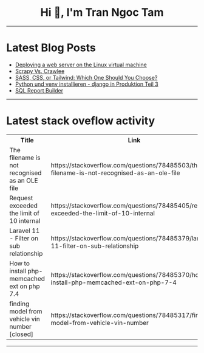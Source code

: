 <h1 align="center">Hi 👋, I'm Tran Ngoc Tam</h1>

---

# Latest Blog Posts 
<!-- BLOG-POST-LIST:START -->
- [Deploying a web server on the Linux virtual machine](https://dev.to/raviknce0509/deploying-a-web-server-on-the-linux-virtual-machine-17ib)
- [Scrapy Vs. Crawlee](https://dev.to/crawlee/scrapy-vs-crawlee-3omi)
- [SASS, CSS, or Tailwind: Which One Should You Choose?](https://dev.to/sotergreco/sass-css-or-tailwind-which-one-should-you-choose-3c0o)
- [Python und venv installieren - django in Produktion Teil 3](https://dev.to/rubenvoss/python-und-venv-installieren-django-in-produktion-teil-3-8c7)
- [SQL Report Builder](https://dev.to/alecbsherman/sql-report-builder-48ml)
<!-- BLOG-POST-LIST:END -->

---

# Latest stack oveflow activity
<table>
  <tr><th>Title</th><th>Link</th></tr>
  <!-- STACKOVERFLOW:START --><tr><td>The filename is not recognised as an OLE file</td><td>https://stackoverflow.com/questions/78485503/the-filename-is-not-recognised-as-an-ole-file</td></tr><tr><td>Request exceeded the limit of 10 internal</td><td>https://stackoverflow.com/questions/78485405/request-exceeded-the-limit-of-10-internal</td></tr><tr><td>Laravel 11 - Filter on sub relationship</td><td>https://stackoverflow.com/questions/78485379/laravel-11-filter-on-sub-relationship</td></tr><tr><td>How to install php-memcached ext on php 7.4</td><td>https://stackoverflow.com/questions/78485370/how-to-install-php-memcached-ext-on-php-7-4</td></tr><tr><td>finding model from vehicle vin number [closed]</td><td>https://stackoverflow.com/questions/78485317/finding-model-from-vehicle-vin-number</td></tr><!-- STACKOVERFLOW:END -->
</table>

---


